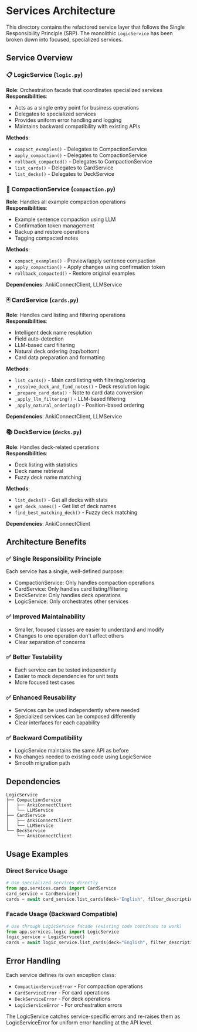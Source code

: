 # Services Architecture

This directory contains the refactored service layer that follows the Single Responsibility Principle (SRP). The monolithic `LogicService` has been broken down into focused, specialized services.

## Service Overview

### 📋 LogicService (`logic.py`)
**Role**: Orchestration facade that coordinates specialized services  
**Responsibilities**:
- Acts as a single entry point for business operations
- Delegates to specialized services
- Provides uniform error handling and logging
- Maintains backward compatibility with existing APIs

**Methods**:
- `compact_examples()` - Delegates to CompactionService
- `apply_compaction()` - Delegates to CompactionService  
- `rollback_compacted()` - Delegates to CompactionService
- `list_cards()` - Delegates to CardService
- `list_decks()` - Delegates to DeckService

### 🔄 CompactionService (`compaction.py`)
**Role**: Handles all example compaction operations  
**Responsibilities**:
- Example sentence compaction using LLM
- Confirmation token management
- Backup and restore operations
- Tagging compacted notes

**Methods**:
- `compact_examples()` - Preview/apply sentence compaction
- `apply_compaction()` - Apply changes using confirmation token
- `rollback_compacted()` - Restore original examples

**Dependencies**: AnkiConnectClient, LLMService

### 🃏 CardService (`cards.py`)
**Role**: Handles card listing and filtering operations  
**Responsibilities**:
- Intelligent deck name resolution
- Field auto-detection
- LLM-based card filtering
- Natural deck ordering (top/bottom)
- Card data preparation and formatting

**Methods**:
- `list_cards()` - Main card listing with filtering/ordering
- `_resolve_deck_and_find_notes()` - Deck resolution logic
- `_prepare_card_data()` - Note to card data conversion
- `_apply_llm_filtering()` - LLM-based filtering
- `_apply_natural_ordering()` - Position-based ordering

**Dependencies**: AnkiConnectClient, LLMService

### 📚 DeckService (`decks.py`)
**Role**: Handles deck-related operations  
**Responsibilities**:
- Deck listing with statistics
- Deck name retrieval
- Fuzzy deck name matching

**Methods**:
- `list_decks()` - Get all decks with stats
- `get_deck_names()` - Get list of deck names
- `find_best_matching_deck()` - Fuzzy deck matching

**Dependencies**: AnkiConnectClient

## Architecture Benefits

### ✅ **Single Responsibility Principle**
Each service has a single, well-defined purpose:
- CompactionService: Only handles compaction operations
- CardService: Only handles card listing/filtering  
- DeckService: Only handles deck operations
- LogicService: Only orchestrates other services

### ✅ **Improved Maintainability**
- Smaller, focused classes are easier to understand and modify
- Changes to one operation don't affect others
- Clear separation of concerns

### ✅ **Better Testability**
- Each service can be tested independently
- Easier to mock dependencies for unit tests
- More focused test cases

### ✅ **Enhanced Reusability**
- Services can be used independently where needed
- Specialized services can be composed differently
- Clear interfaces for each capability

### ✅ **Backward Compatibility**
- LogicService maintains the same API as before
- No changes needed to existing code using LogicService
- Smooth migration path

## Dependencies

```
LogicService
├── CompactionService
│   ├── AnkiConnectClient
│   └── LLMService
├── CardService  
│   ├── AnkiConnectClient
│   └── LLMService
└── DeckService
    └── AnkiConnectClient
```

## Usage Examples

### Direct Service Usage
```python
# Use specialized services directly
from app.services.cards import CardService
card_service = CardService()
cards = await card_service.list_cards(deck="English", filter_description="business vocabulary")
```

### Facade Usage (Backward Compatible)
```python
# Use through LogicService facade (existing code continues to work)
from app.services.logic import LogicService
logic_service = LogicService()
cards = await logic_service.list_cards(deck="English", filter_description="business vocabulary")
```

## Error Handling

Each service defines its own exception class:
- `CompactionServiceError` - For compaction operations
- `CardServiceError` - For card operations  
- `DeckServiceError` - For deck operations
- `LogicServiceError` - For orchestration errors

The LogicService catches service-specific errors and re-raises them as LogicServiceError for uniform error handling at the API level.
